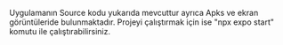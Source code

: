 Uygulamanın Source kodu yukarıda mevcuttur ayrıca Apks ve ekran görüntüleride bulunmaktadır. 
Projeyi çalıştırmak için ise "npx expo start" komutu ile çalıştırabilirsiniz.

